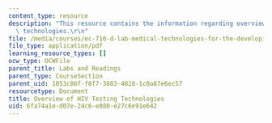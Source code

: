 ```yaml
---
content_type: resource
description: "This resource contains the information regarding overview of HIV testing\
  \ technologies.\r\n"
file: /media/courses/ec-710-d-lab-medical-technologies-for-the-developing-world-spring-2010/6fa74a1ed07e24c6e080e27c6e91e642_MITEC_710S10_rd5_hiv_tst.pdf
file_type: application/pdf
learning_resource_types: []
ocw_type: OCWFile
parent_title: Labs and Readings
parent_type: CourseSection
parent_uid: 1053c86f-f8f7-3883-4828-1c0a87e6ec57
resourcetype: Document
title: Overview of HIV Testing Technologies
uid: 6fa74a1e-d07e-24c6-e080-e27c6e91e642
---
```

